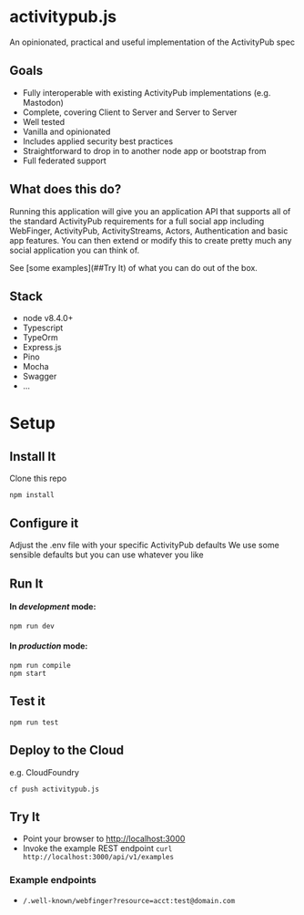 # activitypub.js

An opinionated, practical and useful implementation of the ActivityPub spec

## Goals

- Fully interoperable with existing ActivityPub implementations (e.g. Mastodon)
- Complete, covering Client to Server and Server to Server
- Well tested
- Vanilla and opinionated
- Includes applied security best practices 
- Straightforward to drop in to another node app or bootstrap from
- Full federated support

## What does this do?

Running this application will give you an application API that supports all of the standard ActivityPub requirements for a full social app including WebFinger, ActivityPub, ActivityStreams, Actors, Authentication and basic app features. You can then extend or modify this to create pretty much any social application you can think of.

See [some examples](##Try It) of what you can do out of the box.

## Stack

- node v8.4.0+
- Typescript
- TypeOrm
- Express.js
- Pino
- Mocha
- Swagger
- ...

# Setup

## Install It

Clone this repo

```
npm install
```

## Configure it

Adjust the .env file with your specific ActivityPub defaults
We use some sensible defaults but you can use whatever you like

## Run It
#### In *development* mode:

```
npm run dev
```

#### In *production* mode:

```
npm run compile
npm start
```

## Test it

```
npm run test
```

## Deploy to the Cloud
e.g. CloudFoundry

```
cf push activitypub.js
```

## Try It
* Point your browser to [http://localhost:3000](http://localhost:3000)
* Invoke the example REST endpoint `curl http://localhost:3000/api/v1/examples`
   
### Example endpoints

- `/.well-known/webfinger?resource=acct:test@domain.com`